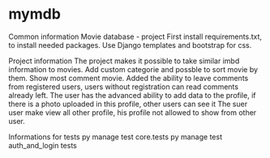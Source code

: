 # mymdb
Common information
Movie database - project
First install requirements.txt, to install needed packages.
Use Django templates and bootstrap for css.


Project information
The project makes it possible to take similar imbd information to movies. Add custom categorie and possble to sort movie by them.
Show most comment movie.
Added the ability to leave comments from registered users, users without registration can read comments already left.
The user has the advanced ability to add data to the profile, if there is a photo uploaded in this profile, other users can see it
The suer user make view all other profile, his profile not allowed to show from other user.

Informations for tests
py manage test core.tests
py manage test auth_and_login tests

